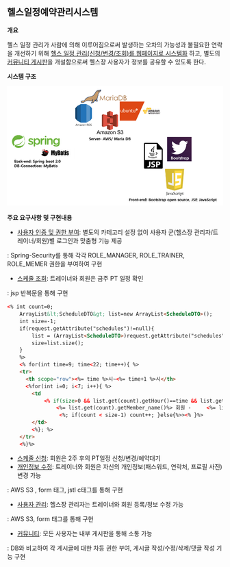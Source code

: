 ## 헬스일정예약관리시스템

**개요**

  헬스 일정 관리가 사람에 의해 이루어짐으로써 발생하는 오차의 가능성과 불필요한 연락을 개선하기 위해 <u>헬스 일정 관리(신청/변경/조회)를 웹페이지로 시스템화</u> 하고, 별도의 <u>커뮤니티 게시판</u>을 개설함으로써 헬스장 사용자가 정보를 공유할 수 있도록 한다.



**시스템 구조**

![system-architecture](https://github.com/SeoJaeyeon/fitnessCenterManagementSystem/blob/master/img/system-architecture.PNG?raw=true)



**주요 요구사항 및 구현내용**

- <u>사용자 인증 및 권한 부여</u>: 별도의 카테고리 설정 없이 사용자 군(헬스장 관리자/트레이너/회원)별 로그인과 맞춤형 기능 제공

: Spring-Security를 통해 각각 ROLE_MANAGER, ROLE_TRAINER, ROLE_MEMER 권한을 부여하여 구현 

- <u>스케줄 조회</u>: 트레이너와 회원은 금주 PT 일정 확인 

: jsp 반복문을 통해 구현 

[schedule.jsp]: https://github.com/SeoJaeyeon/fitnessCenterManagementSystem/blob/master/fitnessCenterManagementSystem/src/main/webapp/WEB-INF/views/schedule.jsp

```html
<% int count=0;
	ArrayList&lt;ScheduleDTO&gt; list=new ArrayList<ScheduleDTO>();
	int size=-1;
	if(request.getAttribute("schedules")!=null){
		list = (ArrayList<ScheduleDTO>)request.getAttribute("schedules");
		size=list.size();
	}
	%>
  	<% for(int time=9; time<22; time++){ %>
    <tr>
      <th scope="row"><%= time %>시~<%= time+1 %>시</th>
	  <%for(int i=0; i<7; i++){ %>
	  	<td
	  		<% if(size>0 && list.get(count).getHour()==time && list.get(count).getDay()==i){%> style="background-color:rgb(204,255,255)">
	  			<%= list.get(count).getMember_name()%> 회원 - 	<%= list.get(count).getTrainer_name()%> 트레이너 
	  			 <%; if(count < size-1) count++; }else{%>><% }%>
	  	</td>
	  	<%}; %>
    </tr>
    <%}%>
```

- <u>스케줄 신청</u>: 회원은 2주 후의 PT일정 신청/변경/예약대기
- <u>개인정보 수정</u>: 트레이너와 회원은 자신의 개인정보(패스워드, 연락처, 프로필 사진) 변경 가능

: AWS S3 , form 태그, jstl c태그를 통해 구현 

[tr_mypage.jsp]: https://github.com/SeoJaeyeon/fitnessCenterManagementSystem/blob/master/fitnessCenterManagementSystem/src/main/webapp/WEB-INF/views/trainer/tr_mypage.jsp
[TrainerController.java]:https://github.com/SeoJaeyeon/fitnessCenterManagementSystem/blob/master/fitnessCenterManagementSystem/src/main/java/kr/ac/fcm/controller/TrainerController.java

- <u>사용자 관리</u>: 헬스장 관리자는 트레이너와 회원 등록/정보 수정 가능

: AWS S3, form 태그를 통해 구현

- <u>커뮤니티</u>: 모든 사용자는 내부 게시판을 통해 소통 가능

: DB와 비교하여 각 게시글에 대한 차등 권한 부여, 게시글 작성/수정/삭제/댓글 작성 기능 구현
